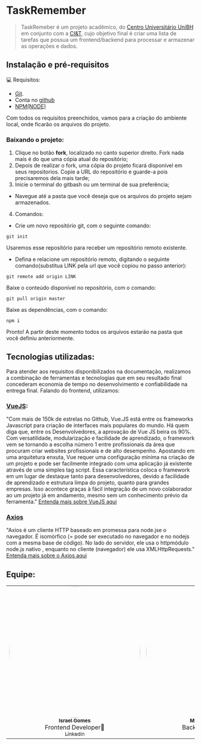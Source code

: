 # **TaskRemember**
> TaskRemeber é um projeto acadêmico, do [Centro Universitário UniBH](https://unibh.br/) em conjunto com a [CI&T](https://ciandt.com/br/pt-br/home), cujo objetivo final é criar uma lista de tarefas que possua um frontend/backend para processar e armazenar as operações e dados.

## **Instalação e pré-requisitos**

💻 Requisitos:
  
* [Git](https://git-scm.com/downloads).
* Conta no [github](https://github.com/signup?ref_cta=Sign+up&ref_loc=header+logged+out&ref_page=%2F&source=header-home)
* [NPM(NODE)](https://nodejs.org/en/download/) 

Com todos os requisitos preenchidos, vamos para a criação do ambiente local, onde ficarão os arquivos do projeto.

### Baixando o projeto:

1. Clique no botão **fork**, localizado no canto superior direito. Fork nada mais é do que uma cópia atual do repositório;
2. Depois de realizar o fork, uma cópia do projeto ficará disponível em seus repositorios. Copie a URL do repositório e guarde-a pois precisaremos dela mais tarde;
3. Inicie o terminal do gitbash ou um terminal de sua preferência;
  - Navegue até a pasta que você deseja que os arquivos do projeto sejam armazenados.
4. Comandos:
 - Crie um novo repositório git, com o seguinte comando: 
```
git init
```
Usaremos esse repositório para receber um repositório remoto existente.

  - Defina e relacione um repositório remoto, digitando o seguinte comando(substitua LINK pela url que você copiou no passo anterior): 
```
git remote add origin LINK
```
Baixe o conteúdo disponível no repositório, com o comando:
```
git pull origin master
```
Baixe as dependências, com o comando:
```
npm i
```
Pronto! A partir deste momento todos os arquivos estarão na pasta que você definiu anteriormente.

## Tecnologias utilizadas: 
Para atender aos requisitos disponibilizados na documentação, realizamos a combinação de ferramentas e tecnologias que em seu resultado final concederam economia de tempo no desenvolvimento e confiabilidade na entrega final. Falando do frontend, utilizamos:

### [VueJS](https://vuejs.org/):
"Com mais de 150k de estrelas no Github, Vue.JS está entre os frameworks Javascript para criação de interfaces mais populares do mundo. Há quem diga que, entre os Desenvolvedores, a aprovação de Vue JS beira os 90%.
Com versatilidade, modularização e facilidade de aprendizado, o framework vem se tornando a escolha número 1 entre profissionais da área que procuram  criar websites profissionais e de alto desempenho.
Apostando em uma arquitetura enxuta, Vue requer uma configuração mínima na criação de um projeto e pode ser facilmente integrado com uma aplicação já existente através de uma simples tag script. 
Essa característica coloca o framework em um lugar de destaque tanto para  desenvolvedores, devido a facilidade de aprendizado e estrutura limpa do projeto, quanto para grandes empresas. 
Isso acontece graças à fácil integração de um novo colaborador ao um projeto já em andamento, mesmo sem um conhecimento prévio da ferramenta."  [Entenda mais sobre VueJS aqui](https://blog.geekhunter.com.br/vue-js-so-vejo-vantagens-e-voce/)

### [Axios](https://axios-http.com/docs/intro)
"Axios é um cliente HTTP baseado em promessa para node.jse o navegador. É isomórfico (= pode ser executado no navegador e no nodejs com a mesma base de código). No lado do servidor, ele usa o httpmódulo node.js nativo , enquanto no cliente (navegador) ele usa XMLHttpRequests." [Entenda mais sobre o Axios aqui](https://axios-http.com/docs/intro)


## Equipe: 

<table>
  <tr>
    <td align="center"><a href="https://github.com/israelgms"><img style="border-radius: 50%;" src="https://avatars.githubusercontent.com/u/71859464?v=4" width="350px;" alt=""/><br /><sub><b>Israel Gomes</b></sub></a><br />Frontend Developer🚀<br /><a href="https://www.linkedin.com/in/israel-gomes-04407718b/"><sub>Linkedin</sub></a></td>
    <td align="center"><a href="https://github.com/matheusaugusto61"><img style="border-radius: 50%;" src="https://avatars.githubusercontent.com/u/89614624?v=4" width="350px;" alt=""/><br /><sub><b>Matheus Augusto</b></sub></a><br />Backend Developer🚀<br /><a href="https://www.linkedin.com/in/matheus-augusto-2019/"><sub>Linkedin</sub></a></td>
  </tr>
</table>

